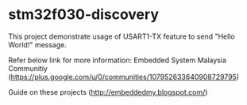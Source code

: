 # stm32f030-discovery
This project demonstrate usage of USART1-TX feature to send "Hello World!" message.

Refer below link for more information:
Embedded System Malaysia Communitiy
(https://plus.google.com/u/0/communities/107952633640908729795)

Guide on these projects
(http://embeddedmy.blogspot.com/)